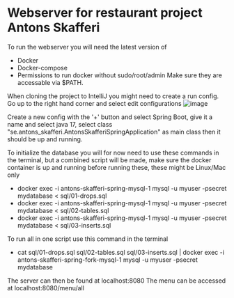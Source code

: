 # Webserver for restaurant project Antons Skafferi
To run the webserver you will need the latest version of
- Docker
- Docker-compose
- Permissions to run docker without sudo/root/admin
Make sure they are accessable via $PATH.

When cloning the project to IntelliJ you might need to create a run config. Go up to the right hand corner and select edit configurations ![image](https://github.com/user-attachments/assets/a00e10ad-73c0-4300-98a8-d5ce85987384)

Create a new config with the '+' button and select Spring Boot, give it a name and select java 17, select class "se.antons_skafferi.AntonsSkafferiSpringApplication" as main class then it should be up and running.

To initialize the database you will for now need to use these commands in the terminal, but a combined script will be made, make sure the docker container is up and running before running these, these might be Linux/Mac only 
- docker exec -i antons-skafferi-spring-mysql-1 mysql -u myuser -psecret mydatabase < sql/01-drops.sql
- docker exec -i antons-skafferi-spring-mysql-1 mysql -u myuser -psecret mydatabase < sql/02-tables.sql
- docker exec -i antons-skafferi-spring-mysql-1 mysql -u myuser -psecret mydatabase < sql/03-inserts.sql

To run all in one script use this command in the terminal
- cat sql/01-drops.sql sql/02-tables.sql sql/03-inserts.sql | docker exec -i antons-skafferi-spring-fork-mysql-1 mysql -u myuser -psecret mydatabase

The server can then be found at localhost:8080
The menu can be accessed at localhost:8080/menu/all

